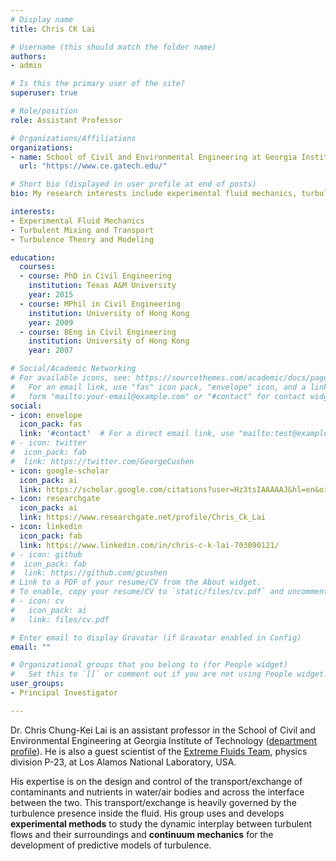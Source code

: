 ```yaml
---
# Display name
title: Chris CK Lai

# Username (this should match the folder name)
authors:
- admin

# Is this the primary user of the site?
superuser: true

# Role/position
role: Assistant Professor

# Organizations/Affiliations
organizations:
- name: School of Civil and Environmental Engineering at Georgia Institute of Technology
  url: "https://www.ce.gatech.edu/"

# Short bio (displayed in user profile at end of posts)
bio: My research interests include experimental fluid mechanics, turbulent mixing and transport, and theory and modeling of turbulence.

interests:
- Experimental Fluid Mechanics
- Turbulent Mixing and Transport
- Turbulence Theory and Modeling

education:
  courses:
  - course: PhD in Civil Engineering
    institution: Texas A&M University
    year: 2015
  - course: MPhil in Civil Engineering
    institution: University of Hong Kong
    year: 2009
  - course: BEng in Civil Engineering
    institution: University of Hong Kong
    year: 2007

# Social/Academic Networking
# For available icons, see: https://sourcethemes.com/academic/docs/page-builder/#icons
#   For an email link, use "fas" icon pack, "envelope" icon, and a link in the
#   form "mailto:your-email@example.com" or "#contact" for contact widget.
social:
- icon: envelope
  icon_pack: fas
  link: '#contact'  # For a direct email link, use "mailto:test@example.org".
# - icon: twitter
#  icon_pack: fab
#  link: https://twitter.com/GeorgeCushen
- icon: google-scholar
  icon_pack: ai
  link: https://scholar.google.com/citations?user=Hz3tsIAAAAAJ&hl=en&oi=ao
- icon: researchgate
  icon_pack: ai
  link: https://www.researchgate.net/profile/Chris_Ck_Lai
- icon: linkedin
  icon_pack: fab
  link: https://www.linkedin.com/in/chris-c-k-lai-703090121/
# - icon: github
#  icon_pack: fab
#  link: https://github.com/gcushen
# Link to a PDF of your resume/CV from the About widget.
# To enable, copy your resume/CV to `static/files/cv.pdf` and uncomment the lines below.
# - icon: cv
#   icon_pack: ai
#   link: files/cv.pdf

# Enter email to display Gravatar (if Gravatar enabled in Config)
email: ""

# Organizational groups that you belong to (for People widget)
#   Set this to `[]` or comment out if you are not using People widget.
user_groups: 
- Principal Investigator

---
```


Dr. Chris Chung-Kei Lai is an assistant professor in the School of Civil and Environmental Engineering at Georgia Institute of Technology ([department profile](https://ce.gatech.edu/people/Faculty/7833/overview)). He is also a guest scientist of the [Extreme Fluids Team](https://www.lanl.gov/projects/shocktube/index.html), physics division P-23, at Los Alamos National Laboratory, USA. 

His expertise is on the design and control of the transport/exchange of contaminants and nutrients in water/air bodies and across the interface between the two. This transport/exchange is heavily governed by the turbulence presence inside the fluid. His group uses and develops **experimental methods** to study the dynamic interplay between turbulent flows and their surroundings and **continuum mechanics** for the development of predictive models of turbulence. 

